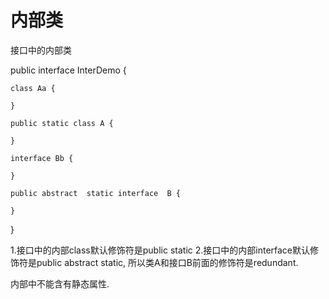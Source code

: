 内部类
==================

接口中的内部类

public interface InterDemo {
    
    class Aa {

    }
    
    public static class A {

    }

    interface Bb {

    }

    public abstract  static interface  B {

    }
}

1.接口中的内部class默认修饰符是public static
2.接口中的内部interface默认修饰符是public abstract static, 所以类A和接口B前面的修饰符是redundant.


内部中不能含有静态属性.
